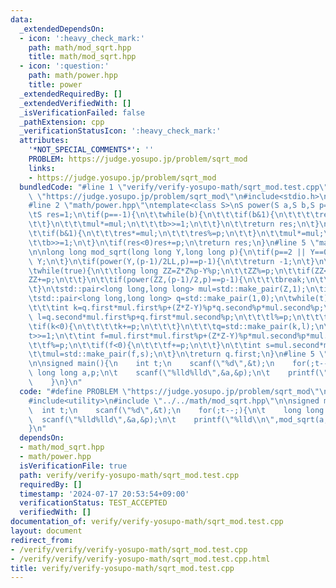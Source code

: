 ```yaml
---
data:
  _extendedDependsOn:
  - icon: ':heavy_check_mark:'
    path: math/mod_sqrt.hpp
    title: math/mod_sqrt.hpp
  - icon: ':question:'
    path: math/power.hpp
    title: power
  _extendedRequiredBy: []
  _extendedVerifiedWith: []
  _isVerificationFailed: false
  _pathExtension: cpp
  _verificationStatusIcon: ':heavy_check_mark:'
  attributes:
    '*NOT_SPECIAL_COMMENTS*': ''
    PROBLEM: https://judge.yosupo.jp/problem/sqrt_mod
    links:
    - https://judge.yosupo.jp/problem/sqrt_mod
  bundledCode: "#line 1 \"verify/verify-yosupo-math/sqrt_mod.test.cpp\"\n#define PROBLEM\
    \ \"https://judge.yosupo.jp/problem/sqrt_mod\"\n#include<stdio.h>\n#include<utility>\n\
    #line 2 \"math/power.hpp\"\ntemplate<class S>\nS power(S a,S b,S p=-1){\n\tS mul=a;\n\
    \tS res=1;\n\tif(p==-1){\n\t\twhile(b){\n\t\t\tif(b&1){\n\t\t\t\tres*=mul;\n\t\
    \t\t}\n\t\t\tmul*=mul;\n\t\t\tb>>=1;\n\t\t}\n\t\treturn res;\n\t}\n\twhile(b){\n\
    \t\tif(b&1){\n\t\t\tres*=mul;\n\t\t\tres%=p;\n\t\t}\n\t\tmul*=mul;\n\t\tmul%=p;\n\
    \t\tb>>=1;\n\t}\n\tif(res<0)res+=p;\n\treturn res;\n}\n#line 5 \"math/mod_sqrt.hpp\"\
    \n\nlong long mod_sqrt(long long Y,long long p){\n\tif(p==2 || Y==0){\n\t\treturn\
    \ Y;\n\t}\n\tif(power(Y,(p-1)/2LL,p)==p-1){\n\t\treturn -1;\n\t}\n\tint Z=0;\n\
    \twhile(true){\n\t\tlong long ZZ=Z*Z%p-Y%p;\n\t\tZZ%=p;\n\t\tif(ZZ<0){\n\t\t\t\
    ZZ+=p;\n\t\t}\n\t\tif(power(ZZ,(p-1)/2,p)==p-1){\n\t\t\tbreak;\n\t\t}\n\t\tZ++;\n\
    \t}\n\tstd::pair<long long,long long> mul=std::make_pair(Z,1);\n\tint t=(p+1)/2;\n\
    \tstd::pair<long long,long long> q=std::make_pair(1,0);\n\twhile(t){\n\t\tif(t&1){\n\
    \t\t\tint k=q.first*mul.first%p+(Z*Z-Y)%p*q.second%p*mul.second%p;\n\t\t\tint\
    \ l=q.second*mul.first%p+q.first*mul.second%p;\n\t\t\tl%=p;\n\t\t\tk%=p;\n\t\t\
    \tif(k<0){\n\t\t\t\tk+=p;\n\t\t\t}\n\t\t\tq=std::make_pair(k,l);\n\t\t}\n\t\t\
    t>>=1;\n\t\tint f=mul.first*mul.first%p+(Z*Z-Y)%p*mul.second%p*mul.second%p;\n\
    \t\tf%=p;\n\t\tif(f<0){\n\t\t\tf+=p;\n\t\t}\n\t\tint s=mul.second*mul.first%p*2%p;\n\
    \t\tmul=std::make_pair(f,s);\n\t}\n\treturn q.first;\n}\n#line 5 \"verify/verify-yosupo-math/sqrt_mod.test.cpp\"\
    \n\nsigned main(){\n    int t;\n    scanf(\"%d\",&t);\n    for(;t--;){\n\t   \
    \ long long a,p;\n\t    scanf(\"%lld%lld\",&a,&p);\n\t    printf(\"%lld\\n\",mod_sqrt(a,p));\n\
    \    }\n}\n"
  code: "#define PROBLEM \"https://judge.yosupo.jp/problem/sqrt_mod\"\n#include<stdio.h>\n\
    #include<utility>\n#include \"../../math/mod_sqrt.hpp\"\n\nsigned main(){\n  \
    \  int t;\n    scanf(\"%d\",&t);\n    for(;t--;){\n\t    long long a,p;\n\t  \
    \  scanf(\"%lld%lld\",&a,&p);\n\t    printf(\"%lld\\n\",mod_sqrt(a,p));\n    }\n\
    }\n"
  dependsOn:
  - math/mod_sqrt.hpp
  - math/power.hpp
  isVerificationFile: true
  path: verify/verify-yosupo-math/sqrt_mod.test.cpp
  requiredBy: []
  timestamp: '2024-07-17 20:53:54+09:00'
  verificationStatus: TEST_ACCEPTED
  verifiedWith: []
documentation_of: verify/verify-yosupo-math/sqrt_mod.test.cpp
layout: document
redirect_from:
- /verify/verify/verify-yosupo-math/sqrt_mod.test.cpp
- /verify/verify/verify-yosupo-math/sqrt_mod.test.cpp.html
title: verify/verify-yosupo-math/sqrt_mod.test.cpp
---
```

